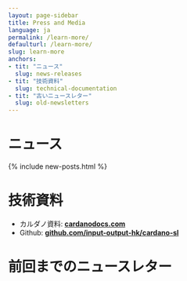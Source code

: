```yaml
---
layout: page-sidebar
title: Press and Media
language: ja
permalink: /learn-more/
defaulturl: /learn-more/
slug: learn-more
anchors:
- tit: "ニュース"
  slug: news-releases
- tit: "技術資料"
  slug: technical-documentation
- tit: "古いニュースレター"
  slug: old-newsletters
---
```

<h1 id="news-releases">ニュース</h1>

{% include new-posts.html %}

<h1 id="technical-documentation">技術資料</h1>

- カルダノ資料: **[cardanodocs.com](https://cardanodocs.com)**
- Github: **[github.com/input-output-hk/cardano-sl](https://github.com/input-output-hk/cardano-sl)**

<h1 id="old-newsletters">前回までのニュースレター</h1>

<script language="javascript" src="//cardanofoundation.us12.list-manage.com/generate-js/?u=b5863ecf4cd79d93ef3aed2cf&fid=13005&show=3" type="text/javascript"></script>

<script type="text/javascript" src="{{ '/js/old-newletters.js' | prepend: site.baseurl }}"></script>

